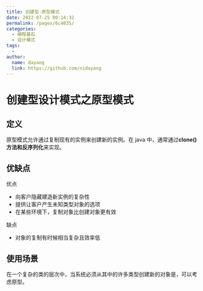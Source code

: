 ```yaml
---
title: 创建型-原型模式
date: 2022-07-25 00:14:32
permalink: /pages/6c4035/
categories:
  - 编程基石
  - 设计模式
tags:
  -
author:
  name: dayang
  link: https://github.com/nidayang
---
```


# 创建型设计模式之原型模式

## 定义

原型模式允许通过复制现有的实例来创建新的实例。在 java 中，通常通过**clone()方法和反序列化**来实现。

## 优缺点

优点

- 向客户隐藏建造新实例的复杂性
- 提供让客户产生未知类型对象的选项
- 在某些环境下，复制对象比创建对象更有效

缺点

- 对象的复制有时候相当复杂且效率低

## 使用场景

在一个复杂的类的层次中，当系统必须从其中的许多类型创建新的对象是，可以考虑原型。
